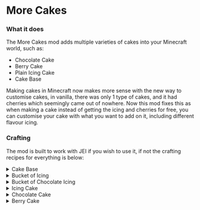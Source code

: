 # More Cakes
### What it does
The More Cakes mod adds multiple varieties of cakes into your Minecraft world, such as:

- Chocolate Cake
- Berry Cake
- Plain Icing Cake
- Cake Base

Making cakes in Minecraft now makes more sense with the new way to customise cakes, in vanilla, there was only 1 type of cakes, and it had cherries which seemingly came out of nowhere. Now this mod fixes this as when making a cake instead of getting the icing and cherries for free, you can customise your cake with what you want to add on it, including different flavour icing.

### Crafting
The mod is built to work with JEI if you wish to use it, if not the crafting recipes for everything is below:
<details>
<summary>Cake Base</summary>

![Cake Base crafting recipe](https://cdn.modrinth.com/data/cached_images/e36fde6ae37cf903ee83eeeb6ae85874633cad48.png)

</details>

<details>
<summary>Bucket of Icing</summary>

![Bucket of Icing crafting recipe](https://cdn.modrinth.com/data/cached_images/b7aa5a62f80de762ed1dd92f6fe98dd70f25baed.png)

</details>

<details>
<summary>Bucket of Chocolate Icing</summary>

![Bucket of Chocolate Icing crafting recipe](https://cdn.modrinth.com/data/cached_images/db6dcbae34b9b463af1b5cfceb6b30ff2ace7a3a.png)

</details>

<details>
<summary>Icing Cake</summary>

![Icing Cake crafting recipe](https://cdn.modrinth.com/data/cached_images/970da57db34b026c7c02689e8c00532d483bf583.png)

</details>

<details>
<summary>Chocolate Cake</summary>

![Chocolate Cake crafting recipe](https://cdn.modrinth.com/data/cached_images/fd097595ed440f0cda99aa4093bc58322f078917.png)

</details>

<details>
<summary>Berry Cake</summary>

![Berry Cake crafting recipe](https://cdn.modrinth.com/data/cached_images/eb167654e0bab363aab3939fd935d196bcb912cb.png)

</details>
